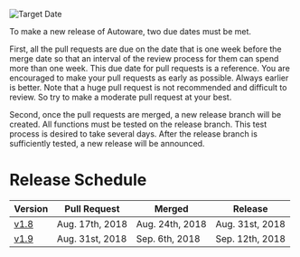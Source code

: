 ![Target Date](https://github.com/CPFL/Autoware/wiki/images_Release-Procedure/target-date.png)

To make a new release of Autoware, two due dates must be met. 

First, all the pull requests are due on the date that is one week before the merge date so that an interval of the review process for them can spend more than one week. This due date for pull requests is a reference. You are encouraged to make your pull requests as early as possible. Always earlier is better. Note that a huge pull request is not recommended and difficult to review. So try to make a moderate pull request at your best.

Second, once the pull requests are merged, a new release branch will be created. All functions must be tested on the release branch. This test process is desired to take several days. After the release branch is sufficiently tested, a new release will be announced.

# Release Schedule
| Version | Pull Request | Merged | Release |
|-----------|------------|------------|------------|
| [v1.8](https://github.com/CPFL/Autoware/milestone/2) | Aug. 17th, 2018 | Aug. 24th, 2018 | Aug. 31st, 2018|
| [v1.9](https://github.com/CPFL/Autoware/milestone/3) | Aug. 31st, 2018 | Sep. 6th, 2018 | Sep. 12th, 2018 |
